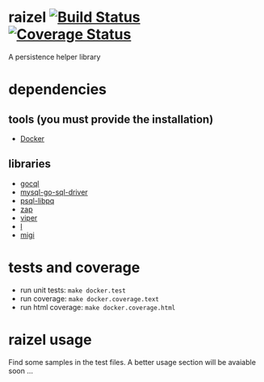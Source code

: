 # raizel [![Build Status](https://travis-ci.org/rjansen/raizel.svg?branch=master)](https://travis-ci.org/rjansen/raizel) [![Coverage Status](https://codecov.io/gh/rjansen/raizel/branch/master/graph/badge.svg)](https://codecov.io/gh/rjansen/raizel)

A persistence helper library

# dependencies
## tools (you must provide the installation)
- [Docker](https://www.docker.com/)

## libraries
- [gocql](github.com/gocql/gocql)
- [mysql-go-sql-driver](github.com/go-sql-driver/mysql)
- [psql-libpq](github.com/lib/pq)
- [zap](https://github.com/uber-go/zap)
- [viper](github.com/spf13/viper)
- [l](github.com/rjansen/l)
- [migi](github.com/rjansen/migi)

# tests and coverage
- run unit tests: `make docker.test`
- run coverage: `make docker.coverage.text`
- run html coverage: `make docker.coverage.html`

# raizel usage
Find some samples in the test files. A better usage section will be avaiable soon ...
